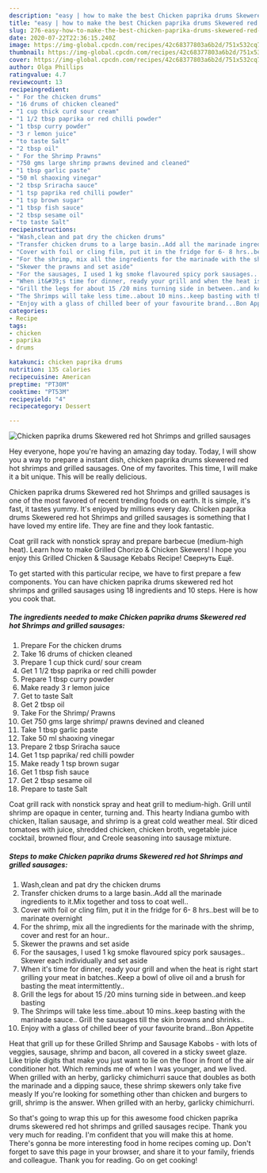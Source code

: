 ```yaml
---
description: "easy | how to make the best Chicken paprika drums Skewered red hot Shrimps and grilled sausages"
title: "easy | how to make the best Chicken paprika drums Skewered red hot Shrimps and grilled sausages"
slug: 276-easy-how-to-make-the-best-chicken-paprika-drums-skewered-red-hot-shrimps-and-grilled-sausages
date: 2020-07-22T22:36:15.240Z
image: https://img-global.cpcdn.com/recipes/42c68377803a6b2d/751x532cq70/chicken-paprika-drums-skewered-red-hot-shrimps-and-grilled-sausages-recipe-main-photo.jpg
thumbnail: https://img-global.cpcdn.com/recipes/42c68377803a6b2d/751x532cq70/chicken-paprika-drums-skewered-red-hot-shrimps-and-grilled-sausages-recipe-main-photo.jpg
cover: https://img-global.cpcdn.com/recipes/42c68377803a6b2d/751x532cq70/chicken-paprika-drums-skewered-red-hot-shrimps-and-grilled-sausages-recipe-main-photo.jpg
author: Olga Phillips
ratingvalue: 4.7
reviewcount: 13
recipeingredient:
- " For the chicken drums"
- "16 drums of chicken cleaned"
- "1 cup thick curd sour cream"
- "1 1/2 tbsp paprika or red chilli powder"
- "1 tbsp curry powder"
- "3 r lemon juice"
- "to taste Salt"
- "2 tbsp oil"
- " For the Shrimp Prawns"
- "750 gms large shrimp prawns devined and cleaned"
- "1 tbsp garlic paste"
- "50 ml shaoxing vinegar"
- "2 tbsp Sriracha sauce"
- "1 tsp paprika red chilli powder"
- "1 tsp brown sugar"
- "1 tbsp fish sauce"
- "2 tbsp sesame oil"
- "to taste Salt"
recipeinstructions:
- "Wash,clean and pat dry the chicken drums"
- "Transfer chicken drums to a large basin..Add all the marinade ingredients to it.Mix together and toss to coat well.."
- "Cover with foil or cling film, put it in the fridge for 6- 8 hrs..best will be to marinate overnight"
- "For the shrimp, mix all the ingredients for the marinade with the shrimp, cover and rest for an hour.."
- "Skewer the prawns and set aside"
- "For the sausages, I used 1 kg smoke flavoured spicy pork sausages.. Skewer each individually and set aside"
- "When it&#39;s time for dinner, ready your grill and when the heat is right start grilling your meat in batches..Keep a bowl of olive oil and a brush for basting the meat intermittently.."
- "Grill the legs for about 15 /20 mins turning side in between..and keep basting"
- "The Shrimps will take less time..about 10 mins..keep basting with the marinade sauce.. Grill the sausages till the skin browns and shrinks.."
- "Enjoy with a glass of chilled beer of your favourite brand...Bon Appetite"
categories:
- Recipe
tags:
- chicken
- paprika
- drums

katakunci: chicken paprika drums 
nutrition: 135 calories
recipecuisine: American
preptime: "PT30M"
cooktime: "PT53M"
recipeyield: "4"
recipecategory: Dessert

---
```



![Chicken paprika drums Skewered red hot Shrimps and grilled sausages](https://img-global.cpcdn.com/recipes/42c68377803a6b2d/751x532cq70/chicken-paprika-drums-skewered-red-hot-shrimps-and-grilled-sausages-recipe-main-photo.jpg)

Hey everyone, hope you're having an amazing day today. Today, I will show you a way to prepare a instant dish, chicken paprika drums skewered red hot shrimps and grilled sausages. One of my favorites. This time, I will make it a bit unique. This will be really delicious.

Chicken paprika drums Skewered red hot Shrimps and grilled sausages is one of the most favored of recent trending foods on earth. It is simple, it's fast, it tastes yummy. It's enjoyed by millions every day. Chicken paprika drums Skewered red hot Shrimps and grilled sausages is something that I have loved my entire life. They are fine and they look fantastic.

Coat grill rack with nonstick spray and prepare barbecue (medium-high heat). Learn how to make Grilled Chorizo &amp; Chicken Skewers! I hope you enjoy this Grilled Chicken &amp; Sausage Kebabs Recipe! Свернуть Ещё.


To get started with this particular recipe, we have to first prepare a few components. You can have chicken paprika drums skewered red hot shrimps and grilled sausages using 18 ingredients and 10 steps. Here is how you cook that.

<!--inarticleads1-->

##### The ingredients needed to make Chicken paprika drums Skewered red hot Shrimps and grilled sausages:

1. Prepare  For the chicken drums
1. Take 16 drums of chicken cleaned
1. Prepare 1 cup thick curd/ sour cream
1. Get 1 1/2 tbsp paprika or red chilli powder
1. Prepare 1 tbsp curry powder
1. Make ready 3 r lemon juice
1. Get to taste Salt
1. Get 2 tbsp oil
1. Take  For the Shrimp/ Prawns
1. Get 750 gms large shrimp/ prawns devined and cleaned
1. Take 1 tbsp garlic paste
1. Take 50 ml shaoxing vinegar
1. Prepare 2 tbsp Sriracha sauce
1. Get 1 tsp paprika/ red chilli powder
1. Make ready 1 tsp brown sugar
1. Get 1 tbsp fish sauce
1. Get 2 tbsp sesame oil
1. Prepare to taste Salt


Coat grill rack with nonstick spray and heat grill to medium-high. Grill until shrimp are opaque in center, turning and. This hearty Indiana gumbo with chicken, Italian sausage, and shrimp is a great cold weather meal. Stir diced tomatoes with juice, shredded chicken, chicken broth, vegetable juice cocktail, browned flour, and Creole seasoning into sausage mixture. 

<!--inarticleads2-->

##### Steps to make Chicken paprika drums Skewered red hot Shrimps and grilled sausages:

1. Wash,clean and pat dry the chicken drums
1. Transfer chicken drums to a large basin..Add all the marinade ingredients to it.Mix together and toss to coat well..
1. Cover with foil or cling film, put it in the fridge for 6- 8 hrs..best will be to marinate overnight
1. For the shrimp, mix all the ingredients for the marinade with the shrimp, cover and rest for an hour..
1. Skewer the prawns and set aside
1. For the sausages, I used 1 kg smoke flavoured spicy pork sausages.. Skewer each individually and set aside
1. When it&#39;s time for dinner, ready your grill and when the heat is right start grilling your meat in batches..Keep a bowl of olive oil and a brush for basting the meat intermittently..
1. Grill the legs for about 15 /20 mins turning side in between..and keep basting
1. The Shrimps will take less time..about 10 mins..keep basting with the marinade sauce.. Grill the sausages till the skin browns and shrinks..
1. Enjoy with a glass of chilled beer of your favourite brand...Bon Appetite


Heat that grill up for these Grilled Shrimp and Sausage Kabobs - with lots of veggies, sausage, shrimp and bacon, all covered in a sticky sweet glaze. Like triple digits that make you just want to lie on the floor in front of the air conditioner hot. Which reminds me of when I was younger, and we lived. When grilled with an herby, garlicky chimichurri sauce that doubles as both the marinade and a dipping sauce, these shrimp skewers only take five measly If you&#39;re looking for something other than chicken and burgers to grill, shrimp is the answer. When grilled with an herby, garlicky chimichurri. 

So that's going to wrap this up for this awesome food chicken paprika drums skewered red hot shrimps and grilled sausages recipe. Thank you very much for reading. I'm confident that you will make this at home. There's gonna be more interesting food in home recipes coming up. Don't forget to save this page in your browser, and share it to your family, friends and colleague. Thank you for reading. Go on get cooking!
